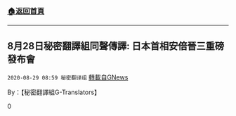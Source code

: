 ###  [:house:返回首頁](https://github.com/ourhimalayas/txt)
---

## 8月28日秘密翻譯組同聲傳譯: 日本首相安倍晉三重磅發布會
`2020-08-29 08:59 秘密翻译组` [轉載自GNews](https://gnews.org/zh-hant/323301/)

By：【秘密翻譯組G-Translators】

0
